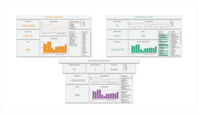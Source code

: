 ![image alt](https://github.com/montMateus/Northwind_Reports/blob/main/amostra_projeto.png?raw=true)
